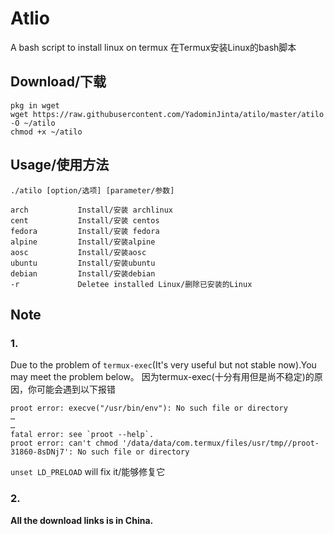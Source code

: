 # Atlio
A bash script to install linux on termux
在Termux安装Linux的bash脚本

## Download/下载
```
pkg in wget 
wget https://raw.githubusercontent.com/YadominJinta/atilo/master/atilo -O ~/atilo
chmod +x ~/atilo
```

## Usage/使用方法
```
./atilo [option/选项] [parameter/参数]

arch           Install/安装 archlinux
cent           Install/安装 centos
fedora         Install/安装 fedora
alpine         Install/安装alpine
aosc           Install/安装aosc
ubuntu         Install/安装ubuntu
debian         Install/安装debian
-r             Deletee installed Linux/删除已安装的Linux
```

## Note
### 1.
Due to the problem of `termux-exec`(It's very useful but not stable now).You may meet the problem below。
因为termux-exec(十分有用但是尚不稳定)的原因，你可能会遇到以下报错
```
proot error: execve("/usr/bin/env"): No such file or directory
…
…
fatal error: see `proot --help`.
proot error: can't chmod '/data/data/com.termux/files/usr/tmp//proot-31860-8sDNj7': No such file or directory

```
`unset LD_PRELOAD` will fix it/能够修复它

### 2.

**All the download links is in China.**
